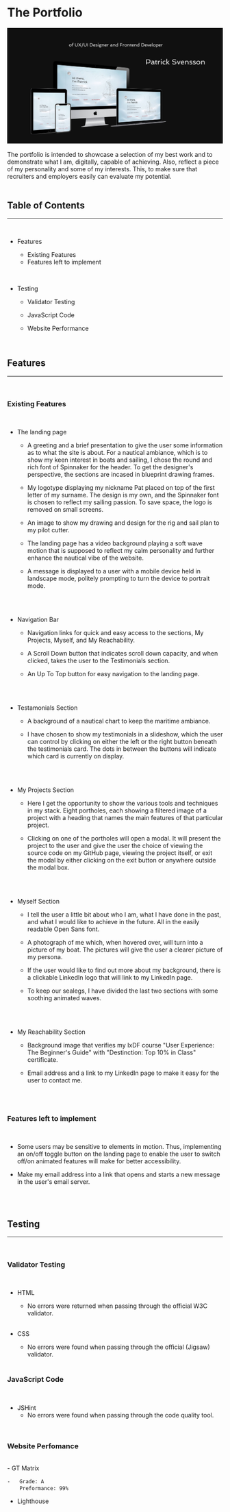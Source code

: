 # The Portfolio

![Heading, and Multi Device Mockup](assets/images/readme-header.jpg)

The portfolio is intended to showcase a selection of my best work and to demonstrate what I am, digitally, capable of achieving. Also, reflect a piece of my personality and some of my interests. This, to make sure that recruiters and employers easily can evaluate my potential.  
<br>

## Table of Contents

---

<br>

-   Features

    -   Existing Features
    -   Features left to implement

 <br>

-   Testing

    -   Validator Testing

    -   JavaScript Code

    -   Website Performance

    <br>

## Features

---

<br>

### Existing Features

<br>

-   The landing page

    -   A greeting and a brief presentation to give the user some information as to what the site is about. For a nautical ambiance, which is to show my keen interest in boats and sailing, I chose the round and rich font of Spinnaker for the header. To get the designer's perspective, the sections are incased in blueprint drawing frames.

    -   My logotype displaying my nickname Pat placed on top of the first letter of my surname. The design is my own, and the Spinnaker font is chosen to reflect my sailing passion. To save space, the logo is removed on small screens.

    -   An image to show my drawing and design for the rig and sail plan to my pilot cutter.

    -   The landing page has a video background playing a soft wave motion that is supposed to reflect my calm personality and further enhance the nautical vibe of the website.

    -   A message is displayed to a user with a mobile device held in landscape mode, politely prompting to turn the device to portrait mode.

    <br>
    <br>

-   Navigation Bar

    -   Navigation links for quick and easy access to the sections, My Projects, Myself, and My Reachability.

    -   A Scroll Down button that indicates scroll down capacity, and when clicked, takes the user to the Testimonials section.

    -   An Up To Top button for easy navigation to the landing page.

    <br>
    <br>

-   Testamonials Section

    -   A background of a nautical chart to keep the maritime ambiance.

    -   I have chosen to show my testimonials in a slideshow, which the user can control by clicking on either the left or the right button beneath the testimonials card. The dots in between the buttons will indicate which card is currently on display.

    <br>
    <br>

-   My Projects Section

    -   Here I get the opportunity to show the various tools and techniques in my stack. Eight portholes, each showing a filtered image of a project with a heading that names the main features of that particular project.

    -   Clicking on one of the portholes will open a modal. It will present the project to the user and give the user the choice of viewing the source code on my GitHub page, viewing the project itself, or exit the modal by either clicking on the exit button or anywhere outside the modal box.

    <br>
    <br>

-   Myself Section

    -   I tell the user a little bit about who I am, what I have done in the past, and what I would like to achieve in the future. All in the easily readable Open Sans font.

    -   A photograph of me which, when hovered over, will turn into a picture of my boat. The pictures will give the user a clearer picture of my persona.

    -   If the user would like to find out more about my background, there is a clickable LinkedIn logo that will link to my LinkedIn page.

    -   To keep our sealegs, I have divided the last two sections with some soothing animated waves.

    <br>
    <br>

-   My Reachability Section

    -   Background image that verifies my IxDF course "User Experience: The Beginner's Guide" with "Destinction: Top 10% in Class" certificate.

    -   Email address and a link to my LinkedIn page to make it easy for the user to contact me.

<br>
<br>

### Features left to implement

<Br>

-   Some users may be sensitive to elements in motion. Thus, implementing an on/off toggle button on the landing page to enable the user to switch off/on animated features will make for better accessibility.

-   Make my email address into a link that opens and starts a new message in the user's email server.

<br>
<br>

## Testing

---

<br>

### Validator Testing

<br>

-   HTML

    -   No errors were returned when passing through the official W3C validator.  
        <br>

-   CSS

    -   No errors were found when passing through the official (Jigsaw) validator.

    <br>

### JavaScript Code

<br>

-   JSHint
    -   No errors were found when passing through the code quality tool.

<br>

### Website Perfomance

<br>
-   GT Matrix

    -   Grade: A
        Preformance: 99%

-   Lighthouse
